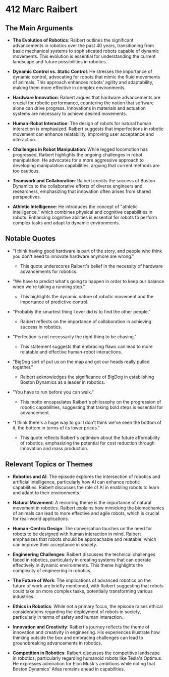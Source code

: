 # 412 Marc Raibert

## The Main Arguments

- **The Evolution of Robotics**: Raibert outlines the significant advancements in robotics over the past 40 years, transitioning from basic mechanical systems to sophisticated robots capable of dynamic movements. This evolution is essential for understanding the current landscape and future possibilities in robotics.

- **Dynamic Control vs. Static Control**: He stresses the importance of dynamic control, advocating for robots that mimic the fluid movements of animals. This approach enhances robots' agility and adaptability, making them more effective in complex environments.

- **Hardware Innovation**: Raibert argues that hardware advancements are crucial for robotic performance, countering the notion that software alone can drive progress. Innovations in materials and actuation systems are necessary to achieve desired movements.

- **Human-Robot Interaction**: The design of robots for natural human interaction is emphasized. Raibert suggests that imperfections in robotic movement can enhance relatability, improving user acceptance and interaction.

- **Challenges in Robot Manipulation**: While legged locomotion has progressed, Raibert highlights the ongoing challenges in robot manipulation. He advocates for a more aggressive approach to developing manipulation capabilities, arguing that current methods are too cautious.

- **Teamwork and Collaboration**: Raibert credits the success of Boston Dynamics to the collaborative efforts of diverse engineers and researchers, emphasizing that innovation often arises from shared perspectives.

- **Athletic Intelligence**: He introduces the concept of "athletic intelligence," which combines physical and cognitive capabilities in robots. Enhancing cognitive abilities is essential for robots to perform complex tasks and adapt to dynamic environments.

## Notable Quotes

- "I think having good hardware is part of the story, and people who think you don't need to innovate hardware anymore are wrong."
  - This quote underscores Raibert's belief in the necessity of hardware advancements for robotics.

- "We have to predict what's going to happen in order to keep our balance when we're taking a running step."
  - This highlights the dynamic nature of robotic movement and the importance of predictive control.

- "Probably the smartest thing I ever did is to find the other people."
  - Raibert reflects on the importance of collaboration in achieving success in robotics.

- "Perfection is not necessarily the right thing to be chasing."
  - This statement suggests that embracing flaws can lead to more relatable and effective human-robot interactions.

- "BigDog sort of put us on the map and got our heads really pulled together."
  - Raibert acknowledges the significance of BigDog in establishing Boston Dynamics as a leader in robotics.

- "You have to run before you can walk."
  - This motto encapsulates Raibert's philosophy on the progression of robotic capabilities, suggesting that taking bold steps is essential for advancement.

- "I think there's a huge way to go. I don't think we've seen the bottom of it, the bottom in terms of its lower prices."
  - This quote reflects Raibert's optimism about the future affordability of robotics, emphasizing the potential for cost reduction through innovation and mass production.

## Relevant Topics or Themes

- **Robotics and AI**: The episode explores the intersection of robotics and artificial intelligence, particularly how AI can enhance robotic capabilities. Raibert discusses the role of AI in enabling robots to learn and adapt to their environments.

- **Natural Movement**: A recurring theme is the importance of natural movement in robotics. Raibert explains how mimicking the biomechanics of animals can lead to more effective and agile robots, which is crucial for real-world applications.

- **Human-Centric Design**: The conversation touches on the need for robots to be designed with human interaction in mind. Raibert emphasizes that robots should be approachable and relatable, which can improve their acceptance in society.

- **Engineering Challenges**: Raibert discusses the technical challenges faced in robotics, particularly in creating systems that can operate effectively in dynamic environments. This theme highlights the complexity of engineering in robotics.

- **The Future of Work**: The implications of advanced robotics on the future of work are briefly mentioned, with Raibert suggesting that robots could take on more complex tasks, potentially transforming various industries.

- **Ethics in Robotics**: While not a primary focus, the episode raises ethical considerations regarding the deployment of robots in society, particularly in terms of safety and human interaction.

- **Innovation and Creativity**: Raibert's journey reflects the theme of innovation and creativity in engineering. His experiences illustrate how thinking outside the box and embracing challenges can lead to groundbreaking advancements in robotics.

- **Competition in Robotics**: Raibert discusses the competitive landscape in robotics, particularly regarding humanoid robots like Tesla's Optimus. He expresses admiration for Elon Musk's ambitions while noting that Boston Dynamics' Atlas remains ahead in capabilities.

